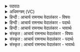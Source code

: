 <details><summary>पदपाठः</summary>

यः꣢। उ꣡ग्रः꣢। इ꣣व। शर्यहा꣢। श꣣र्य। हा꣢। ति꣣ग्म꣡शृ꣢ङ्गः। ति꣣ग्म꣢। शृ꣣ङ्गः। न꣡। व꣡ꣳस꣢꣯गः। अ꣡ग्ने꣢꣯। पु꣡रः꣢꣯। रु꣣रो꣡जि꣢थ। १७०७।
</details>

<details><summary>अधिमन्त्रम् (VC)</summary>

- अग्निः
- भरद्वाजो बार्हस्पत्यः
- गायत्री
- षड्जः
</details>

<details><summary>हिन्दी : आचार्य रामनाथ वेदालंकार - विषयः</summary>

अब वह परमेश्वर कैसा है,जिसकी शरण में हम जाएँ,यह कहते हैं।
</details>

<details><summary>हिन्दी : आचार्य रामनाथ वेदालंकार - पदार्थः</summary>

पदार्थान्वयभाषाः -  हे (अग्ने) अग्रनायक, तेजस्वी जगदीश ! (यः) जो आप (उग्रः इव) प्रचण्ड धनुर्धारी के समान (शर्यहा) वध करने योग्य काम, क्रोध आदि शत्रुओं के और व्याधि, स्त्यान आदि योग-विघ्नों के विनाशक, (तिग्मश्रृङ्गः न) तीक्ष्ण किरणोंवाले सूर्य के समान (वंसगः) चारु गतिवाले तथा सेवनीय होते हुए (पुरः) शत्रु की नगरियों वा किलेबन्दियों को (रुरोजिथ) तोड़-फोड़ डालते हो, ऐसी आपकी शरण में हम पहुँचते हैं ॥३॥ यहाँ उपमालङ्कार है ॥३॥
</details>

<details><summary>हिन्दी : आचार्य रामनाथ वेदालंकार - भावार्थः</summary>

भावार्थभाषाः -  परमेश्वर की उपासना से बल पाकर मनुष्य सब आन्तरिक शत्रुओं तथा योग के विघ्नों को पराजित करके लक्ष्य के प्रति जागरूक होता हुआ अभ्युदय और निःश्रेयस प्राप्त कर लेता है ॥३॥
</details>

<details><summary>संस्कृत : आचार्य रामनाथ वेदालंकार - विषयः</summary>

अत स परमेश्वरः कीदृशो यं वयं उपगच्छेमेत्याह।
</details>

<details><summary>संस्कृत : आचार्य रामनाथ वेदालंकार - पदार्थः</summary>

पदार्थान्वयभाषाः -  हे (अग्ने) अग्रनायक तेजस्विन् जगदीश ! (यः) यस्त्वम् (उग्रः इव) प्रचण्डः धनुर्धर इव (शर्यहा) शर्याणां हन्तव्यानां कामक्रोधादीनां शत्रूणां योगविघ्नानां व्याधिस्त्यानादीनां च हन्ता, (तिग्मशृङ्गः न) तीक्ष्णकिरणः सूर्य इव (वंसगः) वननीयगतिः संसेव्यश्च सन् (पुरः) शत्रुनगरीः शत्रुदुर्गपङ्क्तीर्वा (रुरोजिथ) भनक्षि। [रुजो भङ्गे, तुदादिः, सामान्यकाले लिट्।] तस्य ते शर्म शरणं वयम् अग्न्म इति पूर्वमन्त्रादाकृष्यते ॥३॥२ अत्रोपमालङ्कारः ॥३॥
</details>

<details><summary>संस्कृत : आचार्य रामनाथ वेदालंकार - भावार्थः</summary>

भावार्थभाषाः -  परमेश्वरोपासनया प्राप्तबलो जनः सर्वानान्तरान् शत्रून् योगविघ्नांश्च पराजित्य लक्ष्यं प्रति जागरूकः सन्नभ्युदयं निःश्रेयसं च लभते ॥३॥
</details>